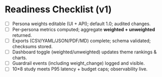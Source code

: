 # Readiness Checklist (v1)

- [ ] Persona weights editable (UI + API); default 1.0; audited changes.
- [ ] Per-persona metrics computed; aggregate **weighted + unweighted** returned.
- [ ] Exports (CSV/YAML/JSON/PDF/MD) complete; schema validated; checksums stored.
- [ ] Dashboard toggle (weighted/unweighted) updates theme rankings & charts.
- [ ] Guardrail events (including weight_change) logged and visible.
- [ ] 10×8 study meets P95 latency + budget caps; observability live.